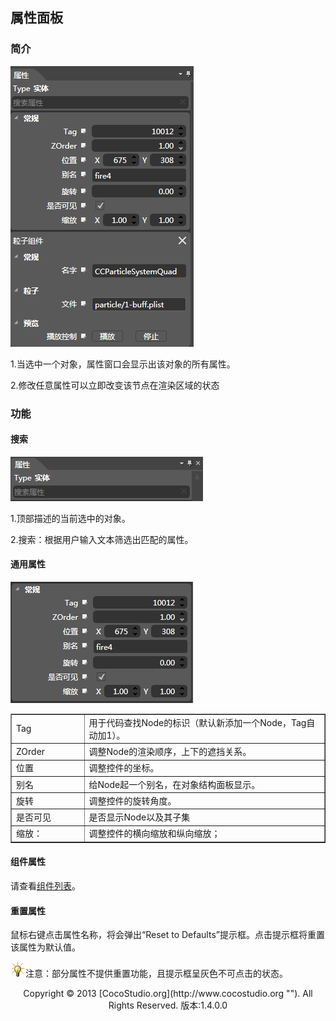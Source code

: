 ## 属性面板

### 简介

![](img/5-2-4-img-01.png)

1.当选中一个对象，属性窗口会显示出该对象的所有属性。

2.修改任意属性可以立即改变该节点在渲染区域的状态

### 功能

#### 搜索

![](img/5-2-4-img-02.png)

1.顶部描述的当前选中的对象。

2.搜索：根据用户输入文本筛选出匹配的属性。

#### 通用属性

![](img/5-2-4-img-03.png)

<table cellspacing="0" cellpadding="0" border="1">
              <col width="216" />
              <col width="467" />
              <col width="491" />
              <tr>
                <td width="53">Tag</td>
                <td width="411" colspan="3">用于代码查找Node的标识（默认新添加一个Node，Tag自动加1）。</td>
              </tr>
              <tr>
                <td>ZOrder</td>
                <td colspan="3">调整Node的渲染顺序，上下的遮挡关系。</td>
              </tr>
              <tr>
                <td>位置</td>
                <td colspan="3">调整控件的坐标。</td>
              </tr>
              <tr>
                <td>别名</td>
                <td colspan="3">给Node起一个别名，在对象结构面板显示。</td>
              </tr>
              <tr>
                <td>旋转</td>
                <td colspan="3">调整控件的旋转角度。</td>
              </tr>
              <tr>
                <td>是否可见</td>
                <td colspan="3">是否显示Node以及其子集</td>
              </tr>
              <tr>
                <td>缩放：</td>
                <td colspan="3">调整控件的横向缩放和纵向缩放；</td>
              </tr>
</table>

#### 组件属性

请查看[组件列表](5-3-1SceneEditor-Component.md)。

#### 重置属性

鼠标右键点击属性名称，将会弹出&ldquo;Reset to Defaults&rdquo;提示框。点击提示框将重置该属性为默认值。

![](style/light.gif)注意：部分属性不提供重置功能，且提示框呈灰色不可点击的状态。 

<center>Copyright © 2013 [CocoStudio.org](http://www.cocostudio.org ""). All Rights Reserved. 版本:1.4.0.0</center>